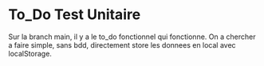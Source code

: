 # To_Do Test Unitaire


Sur la branch main, il y a le to_do fonctionnel qui fonctionne. 
On a chercher a faire simple, sans bdd, directement store les donnees en local avec localStorage.
